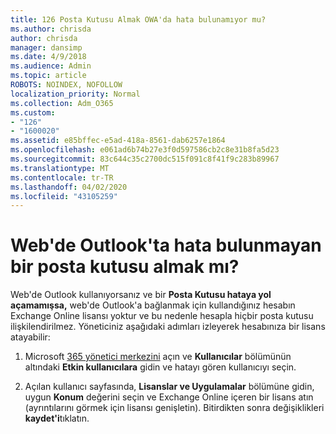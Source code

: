 ```yaml
---
title: 126 Posta Kutusu Almak OWA'da hata bulunamıyor mu?
ms.author: chrisda
author: chrisda
manager: dansimp
ms.date: 4/9/2018
ms.audience: Admin
ms.topic: article
ROBOTS: NOINDEX, NOFOLLOW
localization_priority: Normal
ms.collection: Adm_O365
ms.custom:
- "126"
- "1600020"
ms.assetid: e85bffec-e5ad-418a-8561-dab6257e1864
ms.openlocfilehash: e061ad6b74b27e3f0d597586cb2c8e31b8fa5d23
ms.sourcegitcommit: 83c644c35c2700dc515f091c8f41f9c283b89967
ms.translationtype: MT
ms.contentlocale: tr-TR
ms.lasthandoff: 04/02/2020
ms.locfileid: "43105259"
---
```

# <a name="getting-a-mailbox-not-found-error-in-outlook-on-the-web"></a>Web'de Outlook'ta hata bulunmayan bir posta kutusu almak mı?

Web'de Outlook kullanıyorsanız ve bir **Posta Kutusu hataya yol açamamışsa,** web'de Outlook'a bağlanmak için kullandığınız hesabın Exchange Online lisansı yoktur ve bu nedenle hesapla hiçbir posta kutusu ilişkilendirilmez. Yöneticiniz aşağıdaki adımları izleyerek hesabınıza bir lisans atayabilir:

1. Microsoft [365 yönetici merkezini](https://portal.office.com/adminportal/home#/homepage) açın ve **Kullanıcılar** bölümünün altındaki **Etkin kullanıcılara** gidin ve hatayı gören kullanıcıyı seçin.

2. Açılan kullanıcı sayfasında, **Lisanslar ve Uygulamalar** bölümüne gidin, uygun **Konum** değerini seçin ve Exchange Online içeren bir lisans atın (ayrıntılarını görmek için lisansı genişletin). Bitirdikten sonra değişiklikleri **kaydet'i**tıklatın.
